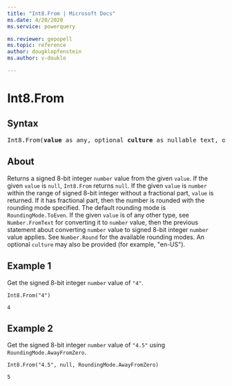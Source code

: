 ```yaml
---
title: "Int8.From | Microsoft Docs"
ms.date: 4/20/2020
ms.service: powerquery

ms.reviewer: gepopell
ms.topic: reference
author: dougklopfenstein
ms.author: v-douklo

---
```

# Int8.From

## Syntax

<pre>
Int8.From(<b>value</b> as any, optional <b>culture</b> as nullable text, optional <b>roundingMode</b> as nullable number) as nullable number
</pre>
  
## About  
Returns a signed 8-bit integer `number` value from the given `value`. If the given `value` is `null`, `Int8.From` returns `null`. If the given `value` is `number` within the range of signed 8-bit integer without a fractional part, `value` is returned. If it has fractional part, then the number is rounded with the rounding mode specified. The default rounding mode is `RoundingMode.ToEven`. If the given `value` is of any other type, see `Number.FromText` for converting it to `number` value, then the previous statement about converting `number` value to signed 8-bit integer `number` value applies. See `Number.Round` for the available rounding modes. An optional `culture` may also be provided (for example, "en-US").

## Example 1
Get the signed 8-bit integer `number` value of `"4"`.

```powerquery-m
Int8.From("4")
```

`4`

## Example 2
Get the signed 8-bit integer `number` value of `"4.5"` using `RoundingMode.AwayFromZero`.

```powerquery-m
Int8.From("4.5", null, RoundingMode.AwayFromZero)
```

`5`


